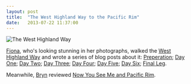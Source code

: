 ```yaml
---
layout: post
title:  "The West Highland Way to the Pacific Rim"
date:   2013-07-22 11:37:00
---
```


![The West Highland Way](http://fionafish.files.wordpress.com/2013/07/imag0272.jpg?w=650)

[Fiona][fiona], who's looking stunning in her photographs, walked the [West Highland Way](http://www.west-highland-way.co.uk/) and wrote a series of blog posts about it: [Preperation](http://fionafish.wordpress.com/2013/07/21/west-highland-way-preperation/); [Day One](http://fionafish.wordpress.com/2013/07/21/day-one-fort-william-to-kinlochleven/); [Day Two](http://fionafish.wordpress.com/2013/07/21/day-2-kinlochleven-to-rannoch-moor/); [Day Three](http://fionafish.wordpress.com/2013/07/21/day-3-rannoch-moor-to-tyndrum/); [Day Four](http://fionafish.wordpress.com/2013/07/21/day-4-tyndrum-to-inverarnan/); [Day Five](http://fionafish.wordpress.com/2013/07/21/day-5-inverarnan-to-rowerdennan/); [Day Six](http://fionafish.wordpress.com/2013/07/21/day-6-rowerdennan-to-blainfield/); [Final Leg](http://fionafish.wordpress.com/2013/07/21/final-leg-and-reflection-blainfield-to-milgavie/). 

Meanwhile, [Bryn][bryn] reviewed [Now You See Me and Pacific Rim](http://randomlyevil.org.uk/2013/07/22/movie-reviews-now-you-see-me-pacific-rim/).

[adam-g]:  http://strokeyadam.livejournal.com/
[adam-w]:  http://www.ad-space.org.uk/
[andy-k]:  http://theguidemark3.livejournal.com/
[andy-r]:  http://selfdoubtgun.wordpress.com/
[beth]:    http://littlegreenbeth.livejournal.com/
[bryn]:    http://randomlyevil.org.uk/
[claire]:  http://nowebsite.co.uk/blog/
[dan]:     http://www.scatmania.org/
[ele]:     http://ele-is-crazy.livejournal.com/
[fiona]:   http://fionafish.wordpress.com/
[hayley]:  http://leelee1983.livejournal.com/
[jen]:     http://scleip.livejournal.com/
[jimmy]:   http://vikingjim.livejournal.com/
[jta]:     http://blog.electricquaker.co.uk/
[kit]:     http://reaperkit.wordpress.com/
[liz]:     http://norasdollhouse.livejournal.com/
[malbo21]: http://malbo21.wordpress.com/
[matt-p]:  http://myzelik.livejournal.com/
[matt-r]:  http://matt-inthe-hat.livejournal.com/
[paul]:    http://blog.pacifist.co.uk/
[penny]:   http://thepennyfaerie.livejournal.com/
[pete]:    http://loonybin345.livejournal.com/
[rory]:    http://razinaber.livejournal.com/
[ruth]:    http://fleeblewidget.co.uk/
[sarah]:   http://starlight-sarah.livejournal.com/
[sian]:    http://elgingerbread.wordpress.com/
